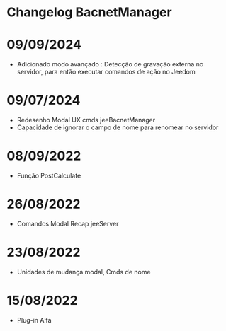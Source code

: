 # Changelog BacnetManager


# 09/09/2024
- Adicionado modo avançado : Detecção de gravação externa no servidor, para então executar comandos de ação no Jeedom

# 09/07/2024
- Redesenho Modal UX cmds jeeBacnetManager
- Capacidade de ignorar o campo de nome para renomear no servidor

# 08/09/2022
- Função PostCalculate

# 26/08/2022
- Comandos Modal Recap jeeServer

# 23/08/2022
- Unidades de mudança modal, Cmds de nome

# 15/08/2022
- Plug-in Alfa







